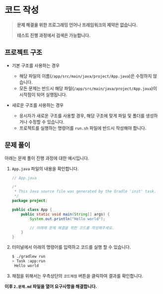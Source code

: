 # 코드 작성

>   **문제 해결을 위한 프로그래밍 언어나 프레임워크의 제약은 없습니다.**
>
>   **테스트 진행 과정에서 검색은 가능합니다.**


## 프로젝트 구조

- 기본 구조를 사용하는 경우
  - 해당 파일의 이름(`/app/src/main/java/project/App.java`)은 수정하지 않습니다. 
  - 모든 문제는 반드시 해당 파일(`/app/src/main/java/project/App.java`)이 시작점이 되어 실행됩니다. 


- 새로운 구조를 사용하는 경우
  - 응시자가 새로운 구조를 사용할 경우, 해당 구조에 맞게 파일 및 폴더를 생성하거나 수정할 수 있습니다.
  - 프로젝트를 실행하는 명령어를 `run.sh` 파일에 반드시 작성해야 합니다.



## 문제 풀이

아래는 문제 풀이 진행 과정에 대한 예시입니다.


1. `App.java` 파일의 내용을 확인합니다.

   ```java
   // App.java
   
   /*
    * This Java source file was generated by the Gradle 'init' task.
    */
   package project;
   
   public class App {
       public static void main(String[] args) {
           System.out.println("Hello world");
   
           // 아래에 문제 해결을 위한 코드를 작성해주세요.
       }
   }
   
   ```
   
2. 터미널에서 아래의 명령어를 입력하고 코드를 실행 할 수 있습니다. 

   ```bash
   $ ./gradlew run
   > Task :app:run
    Hello world
   ```

3. 채점을 위해서는 우측상단의 `코드채점` 버튼을 클릭하여 결과를 확인합니다.


**이후 `2.문제.md` 파일을 열어 요구사항을 해결합니다.**